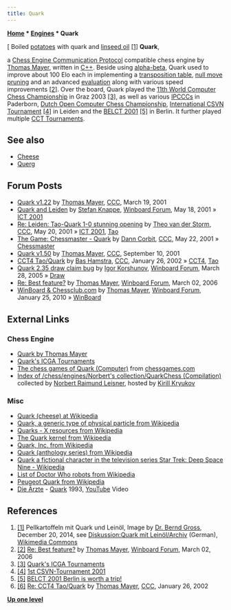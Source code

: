 ```yaml
---
title: Quark
---
```

**[Home](Home "Home") \* [Engines](Engines "Engines") \* Quark**



[ Boiled [potatoes](https://en.wikipedia.org/wiki/Potato) with quark and [linseed oil](https://en.wikipedia.org/wiki/Linseed_oil) <a id="cite-note-1" href="#cite-ref-1">[1]</a>
**Quark**,  

a [Chess Engine Communication Protocol](Chess_Engine_Communication_Protocol "Chess Engine Communication Protocol") compatible chess engine by [Thomas Mayer](Thomas_Mayer "Thomas Mayer"), written in [C++](Cpp "Cpp"). Beside using [alpha-beta](Alpha-Beta "Alpha-Beta"), Quark used to improve about 100 Elo each in implementing a [transposition table](Transposition_Table "Transposition Table"), [null move pruning](Null_Move_Pruning "Null Move Pruning") and an advanced [evaluation](Evaluation "Evaluation") along with various speed improvements <a id="cite-note-2" href="#cite-ref-2">[2]</a>.
Over the board, Quark played the [11th World Computer Chess Championship](WCCC_2003 "WCCC 2003") in Graz 2003 <a id="cite-note-3" href="#cite-ref-3">[3]</a>, 
as well as various [IPCCCs](IPCCC "IPCCC") in Paderborn, [Dutch Open Computer Chess Championship](Dutch_Open_Computer_Chess_Championship "Dutch Open Computer Chess Championship"), [International CSVN Tournament](International_CSVN_Tournament "International CSVN Tournament") <a id="cite-note-4" href="#cite-ref-4">[4]</a> in Leiden and the [BELCT 2001](BELCT_2001 "BELCT 2001") <a id="cite-note-5" href="#cite-ref-5">[5]</a> in Berlin. 
It further played multiple [CCT Tournaments](CCT_Tournaments "CCT Tournaments").



## See also


* [Cheese](Cheese "Cheese")
* [Querg](Querg "Querg")


## Forum Posts


* [Quark v1.22](https://www.stmintz.com/ccc/index.php?id=159328) by [Thomas Mayer](Thomas_Mayer "Thomas Mayer"), [CCC](CCC "CCC"), March 19, 2001
* [Quark and Leiden](http://www.open-aurec.com/wbforum/viewtopic.php?f=18&t=33797) by [Stefan Knappe](Stefan_Knappe "Stefan Knappe"), [Winboard Forum](Computer_Chess_Forums "Computer Chess Forums"), May 18, 2001 » [ICT 2001](ICT_2001 "ICT 2001")
* [Re: Leiden: Tao-Quark 1-0 stunning opening](https://www.stmintz.com/ccc/index.php?id=170671) by [Theo van der Storm](Theo_van_der_Storm "Theo van der Storm"), [CCC](CCC "CCC"), May 20, 2001 » [ICT 2001](ICT_2001 "ICT 2001"), [Tao](Tao "Tao")
* [The Game: Chessmaster - Quark](https://www.stmintz.com/ccc/index.php?id=171133) by [Dann Corbit](Dann_Corbit "Dann Corbit"), [CCC](CCC "CCC"), May 22, 2001 » [Chessmaster](Chessmaster "Chessmaster")
* [Quark v1.50](https://www.stmintz.com/ccc/index.php?id=188219) by [Thomas Mayer](Thomas_Mayer "Thomas Mayer"), [CCC](CCC "CCC"), September 10, 2001
* [CCT4 Tao/Quark](https://www.stmintz.com/ccc/index.php?id=210007) by [Bas Hamstra](Bas_Hamstra "Bas Hamstra"), [CCC](CCC "CCC"), January 26, 2002 » [CCT4](CCT4 "CCT4"), [Tao](Tao "Tao")
* [Quark 2.35 draw claim bug](http://www.open-aurec.com/wbforum/viewtopic.php?f=2&t=2112) by [Igor Korshunov](Igor_Korshunov "Igor Korshunov"), [Winboard Forum](Computer_Chess_Forums "Computer Chess Forums"), March 28, 2005 » [Draw](Draw "Draw")
* [Re: Best feature?](http://www.open-aurec.com/wbforum/viewtopic.php?f=4&t=4441&start=5) by [Thomas Mayer](Thomas_Mayer "Thomas Mayer"), [Winboard Forum](Computer_Chess_Forums "Computer Chess Forums"), March 02, 2006
* [WinBoard & Chessclub.com](http://www.open-aurec.com/wbforum/viewtopic.php?f=19&t=50745) by [Thomas Mayer](Thomas_Mayer "Thomas Mayer"), [Winboard Forum](Computer_Chess_Forums "Computer Chess Forums"), January 25, 2010 » [WinBoard](WinBoard "WinBoard")


## External Links


### Chess Engine


* [Quark by Thomas Mayer](http://www.quarkchess.de/)
* [Quark's ICGA Tournaments](https://www.game-ai-forum.org/icga-tournaments/program.php?id=120)
* [The chess games of Quark (Computer)](http://www.chessgames.com/perl/chessplayer?pid=122438) from [chessgames.com](http://www.chessgames.com/index.html)
* [Index of /chess/engines/Norbert's collection/QuarkChess (Compilation)](http://kirr.homeunix.org/chess/engines/Norbert's%20collection/QuarkChess%20(Compilation)/) collected by [Norbert Raimund Leisner](Norbert_Raimund_Leisner "Norbert Raimund Leisner"), hosted by [Kirill Kryukov](Kirill_Kryukov "Kirill Kryukov")


### Misc


* [Quark (cheese) at Wikipedia](https://en.wikipedia.org/wiki/Quark_%28cheese%29)
* [Quark, a generic type of physical particle from Wikipedia](https://en.wikipedia.org/wiki/Quark)
* [Quarks - X resources from Wikipedia](https://en.wikipedia.org/wiki/X_resources)
* [The Quark kernel from Wikipedia](https://en.wikipedia.org/wiki/Quark_%28kernel%29)
* [Quark, Inc. from Wikipedia](https://en.wikipedia.org/wiki/Quark%2C_Inc.)
* [Quark (anthology series) from Wikipedia](https://en.wikipedia.org/wiki/Quark_%28anthology_series%29)
* [Quark a fictional character in the television series Star Trek: Deep Space Nine - Wikipedia](https://en.wikipedia.org/wiki/Quark_%28Star_Trek%29)
* [List of Doctor Who robots from Wikipedia](https://en.wikipedia.org/wiki/List_of_Doctor_Who_robots#Quark)
* [Peugeot Quark from Wikipedia](https://en.wikipedia.org/wiki/Peugeot_Quark)
* [Die Ärzte](Category:Die_%C3%84rzte "Category:Die Ärzte") - [Quark](https://en.wikipedia.org/wiki/Quark_%28song%29) 1993, [YouTube](https://en.wikipedia.org/wiki/YouTube) Video


 
## References


1. <a id="cite-ref-1" href="#cite-note-1">[1]</a> Pellkartoffeln mit Quark und Leinöl, Image by [Dr. Bernd Gross](https://commons.wikimedia.org/wiki/User:Dr._Bernd_Gross), December 20, 2014, see [Diskussion:Quark mit Leinöl/Archiv](https://de.wikipedia.org/wiki/Diskussion:Quark_mit_Lein%C3%B6l/Archiv) (German), [Wikimedia Commons](https://en.wikipedia.org/wiki/Wikimedia_Commons)
2. <a id="cite-ref-2" href="#cite-note-2">[2]</a> [Re: Best feature?](http://www.open-aurec.com/wbforum/viewtopic.php?f=4&t=4441&start=5) by [Thomas Mayer](Thomas_Mayer "Thomas Mayer"), [Winboard Forum](Computer_Chess_Forums "Computer Chess Forums"), March 02, 2006
3. <a id="cite-ref-3" href="#cite-note-3">[3]</a> [Quark's ICGA Tournaments](https://www.game-ai-forum.org/icga-tournaments/program.php?id=120)
4. <a id="cite-ref-4" href="#cite-note-4">[4]</a> [1st CSVN-Tournament 2001](http://www.quarkchess.de/csvn2001/body_index.html)
5. <a id="cite-ref-5" href="#cite-note-5">[5]</a> [BELCT 2001 Berlin is worth a trip!](http://www.quarkchess.de/belct/)
6. <a id="cite-ref-6" href="#cite-note-6">[6]</a> [Re: CCT4 Tao/Quark](https://www.stmintz.com/ccc/index.php?id=210030) by [Thomas Mayer](Thomas_Mayer "Thomas Mayer"), [CCC](CCC "CCC"), January 26, 2002

**[Up one level](Engines "Engines")**







 
